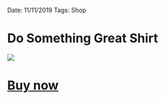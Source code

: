 
Date: 11/11/2019
Tags: Shop

# Do Something Great Shirt

![](https://i.imgur.com/2QyJv0S.jpg)

# [Buy now](https://teespring.com/shop/do-something-great-black)
